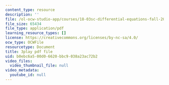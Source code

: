 ```yaml
---
content_type: resource
description: ''
file: /ol-ocw-studio-app/courses/18-03sc-differential-equations-fall-2011/b0ebc6a500d06620bbc9038a23ac72b2_LbKKzMag5Rc.pdf
file_size: 65434
file_type: application/pdf
learning_resource_types: []
license: https://creativecommons.org/licenses/by-nc-sa/4.0/
ocw_type: OCWFile
resourcetype: Document
title: 3play pdf file
uid: b0ebc6a5-00d0-6620-bbc9-038a23ac72b2
video_files:
  video_thumbnail_file: null
video_metadata:
  youtube_id: null
---
```

